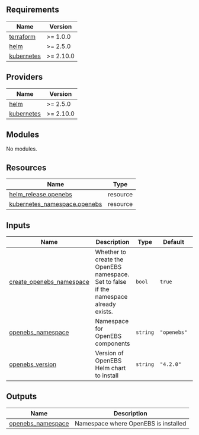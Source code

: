 ## Requirements

| Name | Version |
|------|---------|
| <a name="requirement_terraform"></a> [terraform](#requirement\_terraform) | >= 1.0.0 |
| <a name="requirement_helm"></a> [helm](#requirement\_helm) | >= 2.5.0 |
| <a name="requirement_kubernetes"></a> [kubernetes](#requirement\_kubernetes) | >= 2.10.0 |

## Providers

| Name | Version |
|------|---------|
| <a name="provider_helm"></a> [helm](#provider\_helm) | >= 2.5.0 |
| <a name="provider_kubernetes"></a> [kubernetes](#provider\_kubernetes) | >= 2.10.0 |

## Modules

No modules.

## Resources

| Name | Type |
|------|------|
| [helm_release.openebs](https://registry.terraform.io/providers/hashicorp/helm/latest/docs/resources/release) | resource |
| [kubernetes_namespace.openebs](https://registry.terraform.io/providers/hashicorp/kubernetes/latest/docs/resources/namespace) | resource |

## Inputs

| Name | Description | Type | Default | Required |
|------|-------------|------|---------|:--------:|
| <a name="input_create_openebs_namespace"></a> [create\_openebs\_namespace](#input\_create\_openebs\_namespace) | Whether to create the OpenEBS namespace. Set to false if the namespace already exists. | `bool` | `true` | no |
| <a name="input_openebs_namespace"></a> [openebs\_namespace](#input\_openebs\_namespace) | Namespace for OpenEBS components | `string` | `"openebs"` | no |
| <a name="input_openebs_version"></a> [openebs\_version](#input\_openebs\_version) | Version of OpenEBS Helm chart to install | `string` | `"4.2.0"` | no |

## Outputs

| Name | Description |
|------|-------------|
| <a name="output_openebs_namespace"></a> [openebs\_namespace](#output\_openebs\_namespace) | Namespace where OpenEBS is installed |

